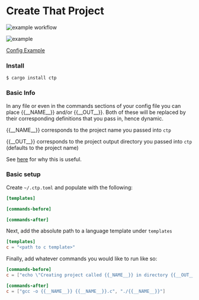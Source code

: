 # Create That Project

![example workflow](https://github.com/willdoescode/ctp/actions/workflows/rust.yml/badge.svg)

![example](./assets/e.png)

[Config Example](./.ctp.example.toml)

### Install

```console
$ cargo install ctp
```

### Basic Info

In any file or even in the commands sections of your config file you can place {{\_\_NAME\_\_}} and/or {{\_\_OUT\_\_}}. Both of these will be replaced by their corresponding definitions that you pass in, hence dynamic.

{{\_\_NAME\_\_}} corresponds to the project name you passed into `ctp`

{{\_\_OUT\_\_}} corresponds to the project output directory you passed into `ctp` (defaults to the project name)

See [here](https://github.com/willdoescode/ctp/blob/main/proj-example/main.c) for why this is useful.

### Basic setup

Create `~/.ctp.toml` and populate with the following:

```toml
[templates]

[commands-before]

[commands-after]
```

Next, add the absolute path to a language template under `templates`

```toml
[templates]
c = "<path to c template>"
```

Finally, add whatever commands you would like to run like so:

```toml
[commands-before]
c = ["echo \"Creating project called {{_NAME__}} in directory {{__OUT__}}\""]

[commands-after]
c = ["gcc -o {{__NAME__}} {{__NAME__}}.c", "./{{__NAME__}}"]
```
